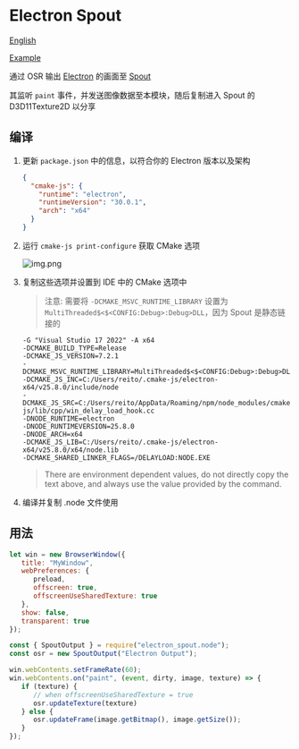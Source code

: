 # Electron Spout 

[English](Readme_EN.md) 

[Example](https://github.com/reitowo/electron-spout-example)

通过 OSR 输出 [Electron](https://github.com/electron/electron) 的画面至 [Spout](https://github.com/leadedge/Spout2)

其监听 `paint` 事件，并发送图像数据至本模块，随后复制进入 Spout 的 D3D11Texture2D 以分享

## 编译

1. 更新 `package.json` 中的信息，以符合你的 Electron 版本以及架构 

    ```json
    { 
      "cmake-js": {
        "runtime": "electron",
        "runtimeVersion": "30.0.1",
        "arch": "x64"
      }
    }
    ```

2. 运行 `cmake-js print-configure` 获取 CMake 选项

    ![img.png](img.png)

3. 复制这些选项并设置到 IDE 中的 CMake 选项中
   > 注意: 需要将 `-DCMAKE_MSVC_RUNTIME_LIBRARY` 设置为 `MultiThreaded$<$<CONFIG:Debug>:Debug>DLL`，因为 Spout 是静态链接的
   
   ```
   -G "Visual Studio 17 2022" -A x64
   -DCMAKE_BUILD_TYPE=Release
   -DCMAKE_JS_VERSION=7.2.1
   -DCMAKE_MSVC_RUNTIME_LIBRARY=MultiThreaded$<$<CONFIG:Debug>:Debug>DLL
   -DCMAKE_JS_INC=C:/Users/reito/.cmake-js/electron-x64/v25.8.0/include/node
   -DCMAKE_JS_SRC=C:/Users/reito/AppData/Roaming/npm/node_modules/cmake-js/lib/cpp/win_delay_load_hook.cc
   -DNODE_RUNTIME=electron
   -DNODE_RUNTIMEVERSION=25.8.0
   -DNODE_ARCH=x64
   -DCMAKE_JS_LIB=C:/Users/reito/.cmake-js/electron-x64/v25.8.0/x64/node.lib
   -DCMAKE_SHARED_LINKER_FLAGS=/DELAYLOAD:NODE.EXE
   ```
   
   > There are environment dependent values, do not directly copy the text above, and always use the value provided by the command.
   
4. 编译并复制 .node 文件使用

## 用法

```js
let win = new BrowserWindow({
   title: "MyWindow",
   webPreferences: {
      preload,
      offscreen: true,
      offscreenUseSharedTexture: true
   },
   show: false,
   transparent: true
});

const { SpoutOutput } = require("electron_spout.node");
const osr = new SpoutOutput("Electron Output");

win.webContents.setFrameRate(60);
win.webContents.on("paint", (event, dirty, image, texture) => {
   if (texture) {
      // when offscreenUseSharedTexture = true
      osr.updateTexture(texture)
   } else {
      osr.updateFrame(image.getBitmap(), image.getSize());
   }
});
```
